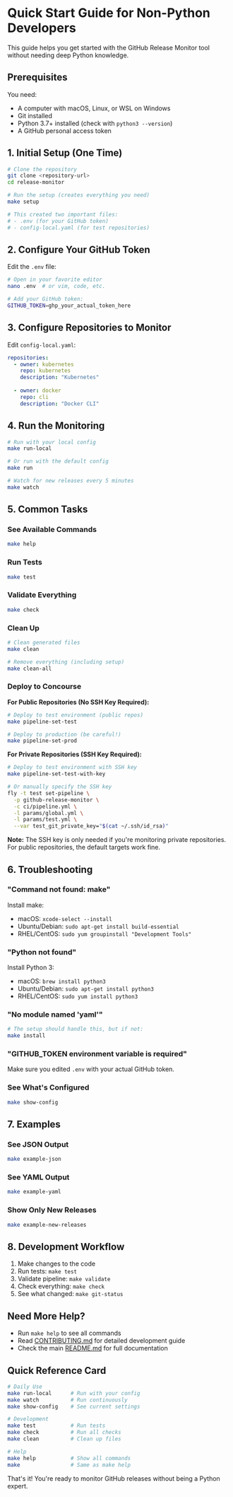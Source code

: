 # Quick Start Guide for Non-Python Developers

This guide helps you get started with the GitHub Release Monitor tool without needing deep Python knowledge.

## Prerequisites

You need:

- A computer with macOS, Linux, or WSL on Windows
- Git installed
- Python 3.7+ installed (check with `python3 --version`)
- A GitHub personal access token

## 1. Initial Setup (One Time)

```bash
# Clone the repository
git clone <repository-url>
cd release-monitor

# Run the setup (creates everything you need)
make setup

# This created two important files:
# - .env (for your GitHub token)
# - config-local.yaml (for test repositories)
```

## 2. Configure Your GitHub Token

Edit the `.env` file:

```bash
# Open in your favorite editor
nano .env  # or vim, code, etc.

# Add your GitHub token:
GITHUB_TOKEN=ghp_your_actual_token_here
```

## 3. Configure Repositories to Monitor

Edit `config-local.yaml`:

```yaml
repositories:
  - owner: kubernetes
    repo: kubernetes
    description: "Kubernetes"
  
  - owner: docker
    repo: cli
    description: "Docker CLI"
```

## 4. Run the Monitoring

```bash
# Run with your local config
make run-local

# Or run with the default config
make run

# Watch for new releases every 5 minutes
make watch
```

## 5. Common Tasks

### See Available Commands

```bash
make help
```

### Run Tests

```bash
make test
```

### Validate Everything

```bash
make check
```

### Clean Up

```bash
# Clean generated files
make clean

# Remove everything (including setup)
make clean-all
```

### Deploy to Concourse

**For Public Repositories (No SSH Key Required):**

```bash
# Deploy to test environment (public repos)
make pipeline-set-test

# Deploy to production (be careful!)
make pipeline-set-prod
```

**For Private Repositories (SSH Key Required):**

```bash
# Deploy to test environment with SSH key
make pipeline-set-test-with-key

# Or manually specify the SSH key
fly -t test set-pipeline \
  -p github-release-monitor \
  -c ci/pipeline.yml \
  -l params/global.yml \
  -l params/test.yml \
  --var test_git_private_key="$(cat ~/.ssh/id_rsa)"
```

**Note:** The SSH key is only needed if you're monitoring private repositories. For public repositories, the default targets work fine.

## 6. Troubleshooting

### "Command not found: make"

Install make:

- macOS: `xcode-select --install`
- Ubuntu/Debian: `sudo apt-get install build-essential`
- RHEL/CentOS: `sudo yum groupinstall "Development Tools"`

### "Python not found"

Install Python 3:

- macOS: `brew install python3`
- Ubuntu/Debian: `sudo apt-get install python3`
- RHEL/CentOS: `sudo yum install python3`

### "No module named 'yaml'"

```bash
# The setup should handle this, but if not:
make install
```

### "GITHUB_TOKEN environment variable is required"

Make sure you edited `.env` with your actual GitHub token.

### See What's Configured

```bash
make show-config
```

## 7. Examples

### See JSON Output

```bash
make example-json
```

### See YAML Output

```bash
make example-yaml
```

### Show Only New Releases

```bash
make example-new-releases
```

## 8. Development Workflow

1. Make changes to the code
2. Run tests: `make test`
3. Validate pipeline: `make validate`
4. Check everything: `make check`
5. See what changed: `make git-status`

## Need More Help?

- Run `make help` to see all commands
- Read [CONTRIBUTING.md](CONTRIBUTING.md) for detailed development guide
- Check the main [README.md](README.md) for full documentation

## Quick Reference Card

```bash
# Daily Use
make run-local      # Run with your config
make watch          # Run continuously
make show-config    # See current settings

# Development
make test           # Run tests
make check          # Run all checks
make clean          # Clean up files

# Help
make help           # Show all commands
make                # Same as make help
```

That's it! You're ready to monitor GitHub releases without being a Python expert.
